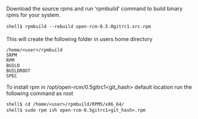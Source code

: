 Download the source rpms and run 'rpmbuild' command to build binary rpms for your system. 
```
shell$ rpmbuild --rebuild open-rcm-0.5.0gitrc1.src.rpm
```
This will create the following folder in users home directory
```
/home/<user>/rpmbuild
SRPM
RPM
BUILD
BUILDROOT
SPEC
```
To install rpm in /opt/open-rcm/0.5gitrc1<git_hash> default location run the following command as root
```
shell$ cd /home/<user>/rpmbuild/RPMS/x86_64/
shell$ sudo rpm ivh open-rcm-0.5gitrc1<git_hash>.rpm
```

